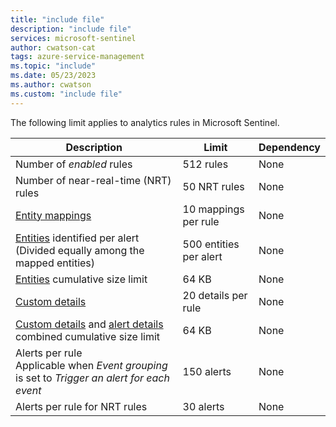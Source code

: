 ```yaml
---
title: "include file" 
description: "include file" 
services: microsoft-sentinel
author: cwatson-cat
tags: azure-service-management
ms.topic: "include"
ms.date: 05/23/2023
ms.author: cwatson
ms.custom: "include file"
---
```


The following limit applies to analytics rules in Microsoft Sentinel.

| Description | Limit  | Dependency |
| --------- | --------- | --------- |
| Number of *enabled* rules     | 512 rules       | None |
| Number of near-real-time (NRT) rules | 50 NRT rules | None |
| [Entity mappings](../map-data-fields-to-entities.md) | 10 mappings per rule | None |
| [Entities](../map-data-fields-to-entities.md) identified per alert<br>(Divided equally among the mapped entities) | 500 entities per alert | None |
| [Entities](../map-data-fields-to-entities.md) cumulative size limit | 64 KB | None |
| [Custom details](../surface-custom-details-in-alerts.md)    | 20 details per rule | None |
| [Custom details](../surface-custom-details-in-alerts.md) and [alert details](../customize-alert-details.md)<br>combined cumulative size limit | 64 KB | None |
| Alerts per rule<br>Applicable when *Event grouping* is set to *Trigger an alert for each event* | 150 alerts | None |
| Alerts per rule for NRT rules | 30 alerts | None |
